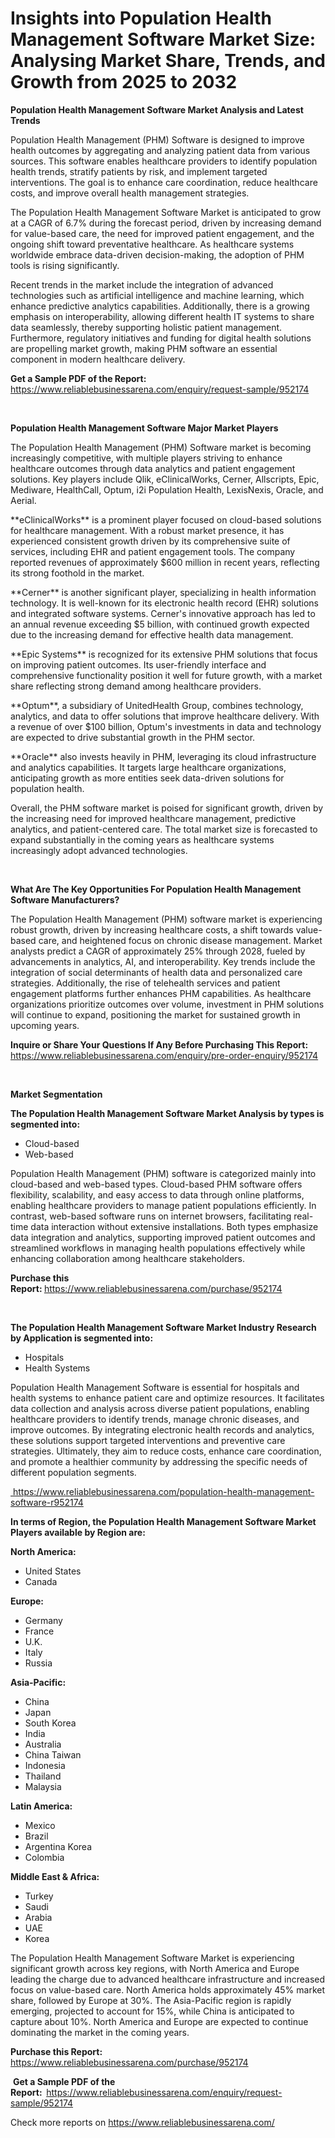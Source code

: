 <p><h1>Insights into Population Health Management Software Market Size: Analysing Market Share, Trends, and Growth from 2025 to 2032</h1></p><p><strong>Population Health Management Software Market Analysis and Latest Trends</strong></p>
<p><p>Population Health Management (PHM) Software is designed to improve health outcomes by aggregating and analyzing patient data from various sources. This software enables healthcare providers to identify population health trends, stratify patients by risk, and implement targeted interventions. The goal is to enhance care coordination, reduce healthcare costs, and improve overall health management strategies.</p><p>The Population Health Management Software Market is anticipated to grow at a CAGR of 6.7% during the forecast period, driven by increasing demand for value-based care, the need for improved patient engagement, and the ongoing shift toward preventative healthcare. As healthcare systems worldwide embrace data-driven decision-making, the adoption of PHM tools is rising significantly.  </p><p>Recent trends in the market include the integration of advanced technologies such as artificial intelligence and machine learning, which enhance predictive analytics capabilities. Additionally, there is a growing emphasis on interoperability, allowing different health IT systems to share data seamlessly, thereby supporting holistic patient management. Furthermore, regulatory initiatives and funding for digital health solutions are propelling market growth, making PHM software an essential component in modern healthcare delivery.</p></p>
<p><strong>Get a Sample PDF of the Report:&nbsp;</strong> <a href="https://www.reliablebusinessarena.com/enquiry/request-sample/952174?utm_campaign=3098&utm_medium=2&utm_source=Github&utm_content=ia&utm_term=06032025&utm_id=population-health-management-software">https://www.reliablebusinessarena.com/enquiry/request-sample/952174</a></p>
<p>&nbsp;</p>
<p><strong>Population Health Management Software Major Market Players</strong></p>
<p><p>The Population Health Management (PHM) Software market is becoming increasingly competitive, with multiple players striving to enhance healthcare outcomes through data analytics and patient engagement solutions. Key players include Qlik, eClinicalWorks, Cerner, Allscripts, Epic, Mediware, HealthCall, Optum, i2i Population Health, LexisNexis, Oracle, and Aerial.</p><p>**eClinicalWorks** is a prominent player focused on cloud-based solutions for healthcare management. With a robust market presence, it has experienced consistent growth driven by its comprehensive suite of services, including EHR and patient engagement tools. The company reported revenues of approximately $600 million in recent years, reflecting its strong foothold in the market.</p><p>**Cerner** is another significant player, specializing in health information technology. It is well-known for its electronic health record (EHR) solutions and integrated software systems. Cerner's innovative approach has led to an annual revenue exceeding $5 billion, with continued growth expected due to the increasing demand for effective health data management.</p><p>**Epic Systems** is recognized for its extensive PHM solutions that focus on improving patient outcomes. Its user-friendly interface and comprehensive functionality position it well for future growth, with a market share reflecting strong demand among healthcare providers.</p><p>**Optum**, a subsidiary of UnitedHealth Group, combines technology, analytics, and data to offer solutions that improve healthcare delivery. With a revenue of over $100 billion, Optum's investments in data and technology are expected to drive substantial growth in the PHM sector.</p><p>**Oracle** also invests heavily in PHM, leveraging its cloud infrastructure and analytics capabilities. It targets large healthcare organizations, anticipating growth as more entities seek data-driven solutions for population health. </p><p>Overall, the PHM software market is poised for significant growth, driven by the increasing need for improved healthcare management, predictive analytics, and patient-centered care. The total market size is forecasted to expand substantially in the coming years as healthcare systems increasingly adopt advanced technologies.</p></p>
<p>&nbsp;</p>
<p><strong>What Are The Key Opportunities For Population Health Management Software Manufacturers?</strong></p>
<p><p>The Population Health Management (PHM) software market is experiencing robust growth, driven by increasing healthcare costs, a shift towards value-based care, and heightened focus on chronic disease management. Market analysts predict a CAGR of approximately 25% through 2028, fueled by advancements in analytics, AI, and interoperability. Key trends include the integration of social determinants of health data and personalized care strategies. Additionally, the rise of telehealth services and patient engagement platforms further enhances PHM capabilities. As healthcare organizations prioritize outcomes over volume, investment in PHM solutions will continue to expand, positioning the market for sustained growth in upcoming years.</p></p>
<p><strong>Inquire or Share Your Questions If Any Before Purchasing This Report:</strong> <a href="https://www.reliablebusinessarena.com/enquiry/pre-order-enquiry/952174?utm_campaign=3098&utm_medium=2&utm_source=Github&utm_content=ia&utm_term=06032025&utm_id=population-health-management-software">https://www.reliablebusinessarena.com/enquiry/pre-order-enquiry/952174</a></p>
<p>&nbsp;</p>
<p><strong>Market Segmentation</strong></p>
<p><strong>The Population Health Management Software Market Analysis by types is segmented into:</strong></p>
<p><ul><li>Cloud-based</li><li>Web-based</li></ul></p>
<p><p>Population Health Management (PHM) software is categorized mainly into cloud-based and web-based types. Cloud-based PHM software offers flexibility, scalability, and easy access to data through online platforms, enabling healthcare providers to manage patient populations efficiently. In contrast, web-based software runs on internet browsers, facilitating real-time data interaction without extensive installations. Both types emphasize data integration and analytics, supporting improved patient outcomes and streamlined workflows in managing health populations effectively while enhancing collaboration among healthcare stakeholders.</p></p>
<p><strong>Purchase this Report:&nbsp;</strong><a href="https://www.reliablebusinessarena.com/purchase/952174?utm_campaign=3098&utm_medium=2&utm_source=Github&utm_content=ia&utm_term=06032025&utm_id=population-health-management-software">https://www.reliablebusinessarena.com/purchase/952174</a></p>
<p>&nbsp;</p>
<p><strong>The Population Health Management Software Market Industry Research by Application is segmented into:</strong></p>
<p><ul><li>Hospitals</li><li>Health Systems</li></ul></p>
<p><p>Population Health Management Software is essential for hospitals and health systems to enhance patient care and optimize resources. It facilitates data collection and analysis across diverse patient populations, enabling healthcare providers to identify trends, manage chronic diseases, and improve outcomes. By integrating electronic health records and analytics, these solutions support targeted interventions and preventive care strategies. Ultimately, they aim to reduce costs, enhance care coordination, and promote a healthier community by addressing the specific needs of different population segments.</p></p>
<p><a href="https://www.reliablebusinessarena.com/population-health-management-software-r952174?utm_campaign=3098&utm_medium=2&utm_source=Github&utm_content=ia&utm_term=06032025&utm_id=population-health-management-software">&nbsp;https://www.reliablebusinessarena.com/population-health-management-software-r952174</a></p>
<p><strong>In terms of Region, the Population Health Management Software Market Players available by Region are:</strong></p>
<p>
    <p> <strong> North America: </strong>
        <ul>
            <li>United States</li>
            <li>Canada</li>
        </ul>
        </p> 
    <p> <strong> Europe: </strong>
        <ul>
            <li>Germany</li>
            <li>France</li>
            <li>U.K.</li>
            <li>Italy</li>
            <li>Russia</li>
        </ul>
        </p> 
    <p> <strong> Asia-Pacific: </strong>
        <ul>
            <li>China</li>
            <li>Japan</li>
            <li>South Korea</li>
            <li>India</li>
            <li>Australia</li>
            <li>China Taiwan</li>
            <li>Indonesia</li>
            <li>Thailand</li>
            <li>Malaysia</li>
        </ul>
        </p> 
    <p> <strong> Latin America: </strong>
        <ul>
            <li>Mexico</li>
            <li>Brazil</li>
            <li>Argentina Korea</li>
            <li>Colombia</li>
        </ul>
        </p> 
    <p> <strong> Middle East & Africa: </strong>
        <ul>
            <li>Turkey</li>
            <li>Saudi</li>
            <li>Arabia</li>
            <li>UAE</li>
            <li>Korea</li>
        </ul>
    </p>
    </p>
<p><p>The Population Health Management Software Market is experiencing significant growth across key regions, with North America and Europe leading the charge due to advanced healthcare infrastructure and increased focus on value-based care. North America holds approximately 45% market share, followed by Europe at 30%. The Asia-Pacific region is rapidly emerging, projected to account for 15%, while China is anticipated to capture about 10%. North America and Europe are expected to continue dominating the market in the coming years.</p></p>
<p><strong>Purchase this Report: </strong><a href="https://www.reliablebusinessarena.com/purchase/952174?utm_campaign=3098&utm_medium=2&utm_source=Github&utm_content=ia&utm_term=06032025&utm_id=population-health-management-software">https://www.reliablebusinessarena.com/purchase/952174</a></p>
<p>&nbsp;<strong>Get a Sample PDF of the Report:&nbsp;&nbsp;</strong><a href="https://www.reliablebusinessarena.com/enquiry/request-sample/952174?utm_campaign=3098&utm_medium=2&utm_source=Github&utm_content=ia&utm_term=06032025&utm_id=population-health-management-software">https://www.reliablebusinessarena.com/enquiry/request-sample/952174</a></p>
<p><strong></strong></p>
<p>Check more reports on <a href="https://www.reliablebusinessarena.com/?utm_campaign=3098&utm_medium=2&utm_source=Github&utm_content=ia&utm_term=06032025&utm_id=population-health-management-software">https://www.reliablebusinessarena.com/</a></p>